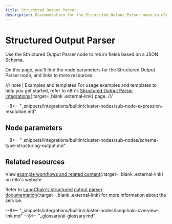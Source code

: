 ```yaml
---
title: Structured Output Parser
description: Documentation for the Structured Output Parser node in n8n, a workflow automation platform. Includes details of operations and configuration, and links to examples and credentials information.
---
```


# Structured Output Parser

Use the Structured Output Parser node to return fields based on a JSON Schema.

On this page, you'll find the node parameters for the Structured Output Parser node, and links to more resources.

/// note | Examples and templates
For usage examples and templates to help you get started, refer to n8n's [Structured Output Parser integrations](https://n8n.io/integrations/structured-output-parser/){:target=_blank .external-link} page.
///	

--8<-- "_snippets/integrations/builtin/cluster-nodes/sub-node-expression-resolution.md"

## Node parameters

--8<-- "_snippets/integrations/builtin/cluster-nodes/sub-nodes/schema-type-structuring-output.md"

## Related resources

View [example workflows and related content](https://n8n.io/integrations/structured-output-parser/){:target=_blank .external-link} on n8n's website.

Refer to [LangChain's structured output parser documentation](https://js.langchain.com/docs/modules/model_io/output_parsers/structured){:target=_blank .external-link} for more information about the service.

--8<-- "_snippets/integrations/builtin/cluster-nodes/langchain-overview-link.md"
--8<-- "_glossary/ai-glossary.md"
